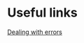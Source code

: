 # Useful links
[Dealing with errors](https://inventwithpython.com/blog/2012/07/09/16-common-python-runtime-errors-beginners-find/)
